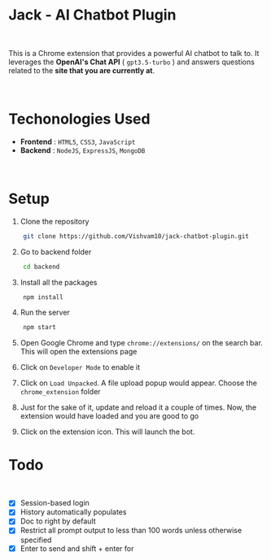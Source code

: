 # Jack - AI Chatbot Plugin

<br>

This is a Chrome extension that provides a powerful AI chatbot to talk to. It leverages the **OpenAI's Chat API** ( `gpt3.5-turbo` ) and answers questions related to the **site that you are currently at**.

<br>

# Techonologies Used

- **Frontend** : `HTML5`, `CSS3`, `JavaScript`
- **Backend** : `NodeJS`, `ExpressJS`, `MongoDB`

<br>

# Setup

1. Clone the repository

```bash
    git clone https://github.com/Vishvam10/jack-chatbot-plugin.git
```

2. Go to backend folder

```bash
    cd backend
```

3. Install all the packages 

```bash
    npm install
```

4. Run the server 

```bash
    npm start
```


5. Open Google Chrome and type `chrome://extensions/` on the search bar. This will open the extensions page

6. Click on `Developer Mode` to enable it

7. Click on `Load Unpacked`. A file upload popup would appear. Choose the `chrome_extension` folder

8. Just for the sake of it, update and reload it a couple of times. Now, the extension would have loaded and you are good to go

9. Click on the extension icon. This will launch the bot.

# Todo

<br>

- [x] Session-based login
- [x] History automatically populates
- [x] Doc to right by default
- [x] Restrict all prompt output to less than 100 words unless otherwise specified
- [x] Enter to send and shift + enter for 
